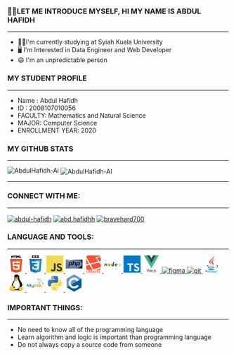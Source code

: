 ### 👨‍🔬LET ME INTRODUCE MYSELF, HI MY NAME IS ABDUL HAFIDH
<hr>
<ul>
<li>  👨‍🎓I'm currently studying at Syiah Kuala University
<li>  🖥️ I'm Interested in Data Engineer and Web Developer
<li>  😄 I'm an unpredictable person
</ul>

### MY STUDENT PROFILE
<hr>
<ul> 
<li> Name : Abdul Hafidh
<li> ID  : 2008107010056
<li> FACULTY: Mathematics and Natural Science
<li> MAJOR: Computer Science
<li> ENROLLMENT YEAR: 2020 
</ul>

### MY GITHUB STATS
<hr>
<p><img align="left" src="https://github-readme-stats.vercel.app/api/top-langs?username=AbdulHafidh-AI&show_icons=true&locale=en&layout=compact&theme=dracula" alt="AbdulHafidh-Ai" /></p>
<p>&nbsp;<img align="center" src="https://github-readme-stats.vercel.app/api?username=AbdulHafidh-AI&show_icons=true&locale=en&theme=synthwave" alt="AbdulHafidh-AI" /></p>
<hr>

<h3 align="left"><b>CONNECT WITH ME:</b></h3>
<hr>
<p align="left">
<a href="https://linkedin.com/in/abdul-hafidh" target="blank"><img align="center" src="https://raw.githubusercontent.com/rahuldkjain/github-profile-readme-generator/master/src/images/icons/Social/linked-in-alt.svg" alt="abdul-hafidh" height="30" width="40" /></a>
<a href="https://instagram.com/abd.hafidhh" target="blank"><img align="center" src="https://raw.githubusercontent.com/rahuldkjain/github-profile-readme-generator/master/src/images/icons/Social/instagram.svg" alt="abd.hafidhh" height="30" width="40" /></a>
<a href="https://discord.gg/bravehard700" target="blank"><img align="center" src="https://raw.githubusercontent.com/rahuldkjain/github-profile-readme-generator/master/src/images/icons/Social/discord.svg" alt="bravehard700" height="30" width="40" /></a>
</p>

<h3 align="left"><b>LANGUAGE AND TOOLS:</b></h3>
<hr>
<p align="left"><a href="https://www.w3.org/html/" target="_blank"> <img src="https://raw.githubusercontent.com/devicons/devicon/master/icons/html5/html5-original-wordmark.svg" alt="html5" width="40" height="40"/> </a> <a href="https://www.w3schools.com/css/" target="_blank"> <img src="https://raw.githubusercontent.com/devicons/devicon/master/icons/css3/css3-original-wordmark.svg" alt="css3" width="40" height="40"/> </a> 
<a href="https://developer.mozilla.org/en-US/docs/Web/JavaScript" target="_blank"> <img src="https://raw.githubusercontent.com/devicons/devicon/master/icons/javascript/javascript-original.svg" alt="javascript" width="40" height="40"/> <a href="https://www.php.net" target="_blank"> <img src="https://raw.githubusercontent.com/devicons/devicon/master/icons/php/php-original.svg" alt="php" width="40" height="40"/> </a> <a href="https://laravel.com/" target="_blank"> <img src="https://raw.githubusercontent.com/devicons/devicon/master/icons/laravel/laravel-plain-wordmark.svg" alt="laravel" width="40" height="40"/> </a> <a href="https://nodejs.org" target="_blank"> <img src="https://raw.githubusercontent.com/devicons/devicon/master/icons/nodejs/nodejs-original-wordmark.svg" alt="nodejs" width="40" height="40"/> </a> <a href="https://www.typescriptlang.org/" target="_blank"> <img src="https://raw.githubusercontent.com/devicons/devicon/master/icons/typescript/typescript-original.svg" alt="typescript" width="40" height="40"/> </a> <a href="https://vuejs.org/" target="_blank"> <img src="https://raw.githubusercontent.com/devicons/devicon/master/icons/vuejs/vuejs-original-wordmark.svg" alt="vuejs" width="40" height="40"/> </a> </a> <a href="https://www.figma.com/" target="_blank"> <img src="https://www.vectorlogo.zone/logos/figma/figma-icon.svg" alt="figma" width="40" height="40"/> </a> <a href="https://git-scm.com/" target="_blank"> <img src="https://www.vectorlogo.zone/logos/git-scm/git-scm-icon.svg" alt="git" width="40" height="40"/> </a>  <a href="https://www.java.com" target="_blank"> <img src="https://raw.githubusercontent.com/devicons/devicon/master/icons/java/java-original.svg" alt="java" width="40" height="40"/> </a>  <a href="https://www.linux.org/" target="_blank"> <img src="https://raw.githubusercontent.com/devicons/devicon/master/icons/linux/linux-original.svg" alt="linux" width="40" height="40"/> </a> <a href="https://www.mysql.com/" target="_blank"> <img src="https://raw.githubusercontent.com/devicons/devicon/master/icons/mysql/mysql-original-wordmark.svg" alt="mysql" width="40" height="40"/> </a> <a href="https://www.python.org" target="_blank"> <img src="https://raw.githubusercontent.com/devicons/devicon/master/icons/python/python-original.svg" alt="python" width="40" height="40"/> </a> <a href="https://www.cprogramming.com/" target="_blank"> <img src="https://raw.githubusercontent.com/devicons/devicon/master/icons/c/c-original.svg" alt="c" width="40" height="40"/> </a> </p>

### IMPORTANT THINGS:
<hr>
<ul>
  <li>No need to know all of the programming language </li>
  <li>Learn algorithm and logic is important than programming language </li>
  <li>Do not always copy a source code from someone </li>
</ul>
